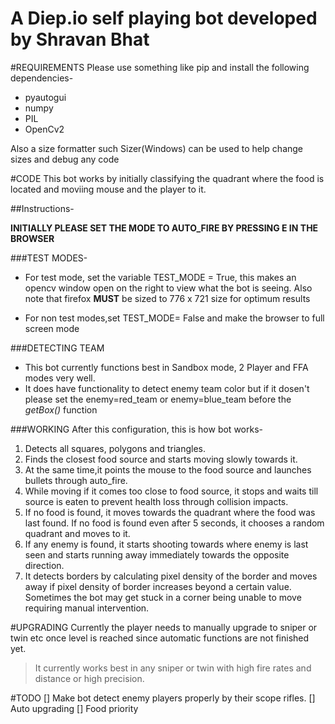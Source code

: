 # A Diep.io self playing bot developed by Shravan Bhat

#REQUIREMENTS
Please use something like pip and install the following dependencies-
* pyautogui
* numpy
* PIL
* OpenCv2

Also a size formatter such Sizer(Windows) can be used to help change sizes and debug any code

#CODE
This bot works by initially classifying the quadrant where the food is located and moviing mouse and the player to it. 

##Instructions-

**INITIALLY PLEASE SET THE MODE TO AUTO_FIRE BY PRESSING E IN THE BROWSER**

###TEST MODES-
* For test mode, set the variable TEST_MODE = True, this makes an opencv window open on the right to view what the bot is seeing. Also note that firefox **MUST** be sized to 776 x 721 size for optimum results

* For non test modes,set TEST_MODE= False and make the browser to full screen mode

###DETECTING TEAM
* This bot currently functions best in Sandbox mode, 2 Player and FFA modes very well.
* It does have functionality to detect enemy team color but if it dosen't please set the enemy=red_team or enemy=blue_team before the *getBox()* function

###WORKING
After this configuration, this is how bot works-
1) Detects all squares, polygons and triangles.
2) Finds the closest food source and starts moving slowly towards it.
3) At the same time,it points the mouse to the food source and launches bullets through auto_fire.
4) While moving if it comes too close to food source, it stops and waits till source is eaten to prevent health loss through collision impacts.
5) If no food is found, it moves towards the quadrant where the food was last found. If no food is found even after 5 seconds, it chooses a random quadrant and moves to it.
6) If any enemy is found, it starts shooting towards where enemy is last seen and starts running away immediately towards the opposite direction.
7) It detects borders by calculating pixel density of the border and moves away if pixel density of border increases beyond a certain value. Sometimes the bot may get stuck in a corner being unable to move requiring manual intervention.

#UPGRADING
Currently the player needs to manually upgrade to sniper or twin etc once level is reached since automatic functions are not finished yet.
>It currently works best in any sniper or twin with high fire rates and distance or high precision.

#TODO
[] Make bot detect enemy players properly by their scope rifles.
[] Auto upgrading
[] Food priority